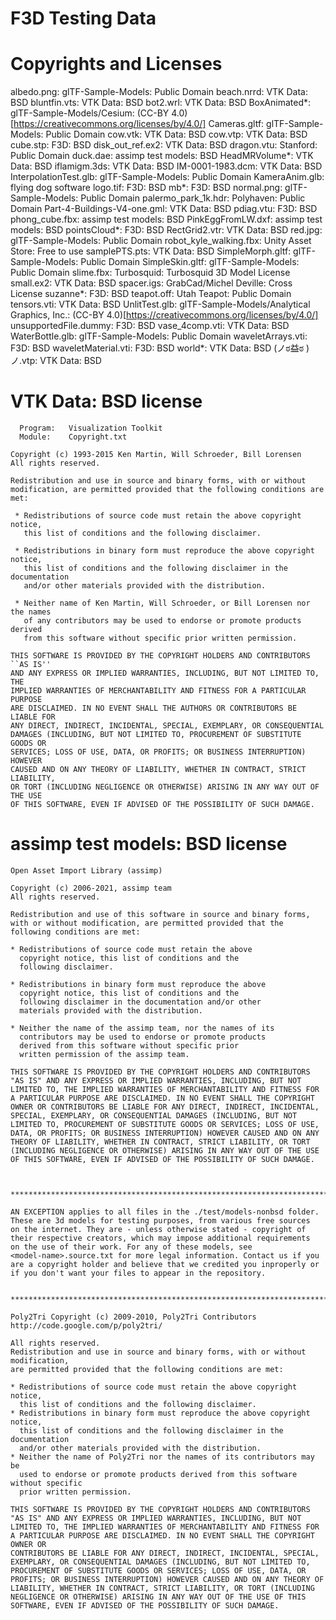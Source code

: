 # F3D Testing Data

# Copyrights and Licenses

albedo.png: glTF-Sample-Models: Public Domain
beach.nrrd: VTK Data: BSD
bluntfin.vts: VTK Data: BSD
bot2.wrl: VTK Data: BSD
BoxAnimated*: glTF-Sample-Models/Cesium: (CC-BY 4.0)[https://creativecommons.org/licenses/by/4.0/] 
Cameras.gltf: glTF-Sample-Models: Public Domain
cow.vtk: VTK Data: BSD
cow.vtp: VTK Data: BSD
cube.stp: F3D: BSD 
disk_out_ref.ex2: VTK Data: BSD
dragon.vtu: Stanford: Public Domain
duck.dae: assimp test models: BSD
HeadMRVolume*: VTK Data: BSD
iflamigm.3ds: VTK Data: BSD
IM-0001-1983.dcm: VTK Data: BSD
InterpolationTest.glb: glTF-Sample-Models: Public Domain
KameraAnim.glb: flying dog software
logo.tif: F3D: BSD
mb*: F3D: BSD
normal.png: glTF-Sample-Models: Public Domain
palermo_park_1k.hdr: Polyhaven: Public Domain
Part-4-Buildings-V4-one.gml: VTK Data: BSD
pdiag.vtu: F3D: BSD
phong_cube.fbx: assimp test models: BSD
PinkEggFromLW.dxf: assimp test models: BSD
pointsCloud*: F3D: BSD
RectGrid2.vtr: VTK Data: BSD
red.jpg: glTF-Sample-Models: Public Domain
robot_kyle_walking.fbx: Unity Asset Store: Free to use
samplePTS.pts: VTK Data: BSD
SimpleMorph.gltf: glTF-Sample-Models: Public Domain
SimpleSkin.gltf: glTF-Sample-Models: Public Domain
slime.fbx: Turbosquid: Turbosquid 3D Model License
small.ex2: VTK Data: BSD 
spacer.igs: GrabCad/Michel Deville: Cross License
suzanne*: F3D: BSD
teapot.off: Utah Teapot: Public Domain
tensors.vti: VTK Data: BSD
UnlitTest.glb: glTF-Sample-Models/Analytical Graphics, Inc.: (CC-BY 4.0)[https://creativecommons.org/licenses/by/4.0/]
unsupportedFile.dummy: F3D: BSD
vase_4comp.vti: VTK Data: BSD
WaterBottle.glb: glTF-Sample-Models: Public Domain
waveletArrays.vti: F3D: BSD
waveletMaterial.vti: F3D: BSD
world*: VTK Data: BSD
(ノಠ益ಠ )ノ.vtp: VTK Data: BSD

# VTK Data: BSD license

```
  Program:   Visualization Toolkit
  Module:    Copyright.txt

Copyright (c) 1993-2015 Ken Martin, Will Schroeder, Bill Lorensen
All rights reserved.

Redistribution and use in source and binary forms, with or without
modification, are permitted provided that the following conditions are met:

 * Redistributions of source code must retain the above copyright notice,
   this list of conditions and the following disclaimer.

 * Redistributions in binary form must reproduce the above copyright notice,
   this list of conditions and the following disclaimer in the documentation
   and/or other materials provided with the distribution.

 * Neither name of Ken Martin, Will Schroeder, or Bill Lorensen nor the names
   of any contributors may be used to endorse or promote products derived
   from this software without specific prior written permission.

THIS SOFTWARE IS PROVIDED BY THE COPYRIGHT HOLDERS AND CONTRIBUTORS ``AS IS''
AND ANY EXPRESS OR IMPLIED WARRANTIES, INCLUDING, BUT NOT LIMITED TO, THE
IMPLIED WARRANTIES OF MERCHANTABILITY AND FITNESS FOR A PARTICULAR PURPOSE
ARE DISCLAIMED. IN NO EVENT SHALL THE AUTHORS OR CONTRIBUTORS BE LIABLE FOR
ANY DIRECT, INDIRECT, INCIDENTAL, SPECIAL, EXEMPLARY, OR CONSEQUENTIAL
DAMAGES (INCLUDING, BUT NOT LIMITED TO, PROCUREMENT OF SUBSTITUTE GOODS OR
SERVICES; LOSS OF USE, DATA, OR PROFITS; OR BUSINESS INTERRUPTION) HOWEVER
CAUSED AND ON ANY THEORY OF LIABILITY, WHETHER IN CONTRACT, STRICT LIABILITY,
OR TORT (INCLUDING NEGLIGENCE OR OTHERWISE) ARISING IN ANY WAY OUT OF THE USE
OF THIS SOFTWARE, EVEN IF ADVISED OF THE POSSIBILITY OF SUCH DAMAGE.
```

# assimp test models: BSD license

```
Open Asset Import Library (assimp)

Copyright (c) 2006-2021, assimp team
All rights reserved.

Redistribution and use of this software in source and binary forms,
with or without modification, are permitted provided that the
following conditions are met:

* Redistributions of source code must retain the above
  copyright notice, this list of conditions and the
  following disclaimer.

* Redistributions in binary form must reproduce the above
  copyright notice, this list of conditions and the
  following disclaimer in the documentation and/or other
  materials provided with the distribution.

* Neither the name of the assimp team, nor the names of its
  contributors may be used to endorse or promote products
  derived from this software without specific prior
  written permission of the assimp team.

THIS SOFTWARE IS PROVIDED BY THE COPYRIGHT HOLDERS AND CONTRIBUTORS
"AS IS" AND ANY EXPRESS OR IMPLIED WARRANTIES, INCLUDING, BUT NOT
LIMITED TO, THE IMPLIED WARRANTIES OF MERCHANTABILITY AND FITNESS FOR
A PARTICULAR PURPOSE ARE DISCLAIMED. IN NO EVENT SHALL THE COPYRIGHT
OWNER OR CONTRIBUTORS BE LIABLE FOR ANY DIRECT, INDIRECT, INCIDENTAL,
SPECIAL, EXEMPLARY, OR CONSEQUENTIAL DAMAGES (INCLUDING, BUT NOT
LIMITED TO, PROCUREMENT OF SUBSTITUTE GOODS OR SERVICES; LOSS OF USE,
DATA, OR PROFITS; OR BUSINESS INTERRUPTION) HOWEVER CAUSED AND ON ANY
THEORY OF LIABILITY, WHETHER IN CONTRACT, STRICT LIABILITY, OR TORT
(INCLUDING NEGLIGENCE OR OTHERWISE) ARISING IN ANY WAY OUT OF THE USE
OF THIS SOFTWARE, EVEN IF ADVISED OF THE POSSIBILITY OF SUCH DAMAGE.



******************************************************************************

AN EXCEPTION applies to all files in the ./test/models-nonbsd folder.
These are 3d models for testing purposes, from various free sources
on the internet. They are - unless otherwise stated - copyright of
their respective creators, which may impose additional requirements
on the use of their work. For any of these models, see
<model-name>.source.txt for more legal information. Contact us if you
are a copyright holder and believe that we credited you inproperly or
if you don't want your files to appear in the repository.


******************************************************************************

Poly2Tri Copyright (c) 2009-2010, Poly2Tri Contributors
http://code.google.com/p/poly2tri/

All rights reserved.
Redistribution and use in source and binary forms, with or without modification,
are permitted provided that the following conditions are met:

* Redistributions of source code must retain the above copyright notice,
  this list of conditions and the following disclaimer.
* Redistributions in binary form must reproduce the above copyright notice,
  this list of conditions and the following disclaimer in the documentation
  and/or other materials provided with the distribution.
* Neither the name of Poly2Tri nor the names of its contributors may be
  used to endorse or promote products derived from this software without specific
  prior written permission.

THIS SOFTWARE IS PROVIDED BY THE COPYRIGHT HOLDERS AND CONTRIBUTORS
"AS IS" AND ANY EXPRESS OR IMPLIED WARRANTIES, INCLUDING, BUT NOT
LIMITED TO, THE IMPLIED WARRANTIES OF MERCHANTABILITY AND FITNESS FOR
A PARTICULAR PURPOSE ARE DISCLAIMED. IN NO EVENT SHALL THE COPYRIGHT OWNER OR
CONTRIBUTORS BE LIABLE FOR ANY DIRECT, INDIRECT, INCIDENTAL, SPECIAL,
EXEMPLARY, OR CONSEQUENTIAL DAMAGES (INCLUDING, BUT NOT LIMITED TO,
PROCUREMENT OF SUBSTITUTE GOODS OR SERVICES; LOSS OF USE, DATA, OR
PROFITS; OR BUSINESS INTERRUPTION) HOWEVER CAUSED AND ON ANY THEORY OF
LIABILITY, WHETHER IN CONTRACT, STRICT LIABILITY, OR TORT (INCLUDING
NEGLIGENCE OR OTHERWISE) ARISING IN ANY WAY OUT OF THE USE OF THIS
SOFTWARE, EVEN IF ADVISED OF THE POSSIBILITY OF SUCH DAMAGE.
```
